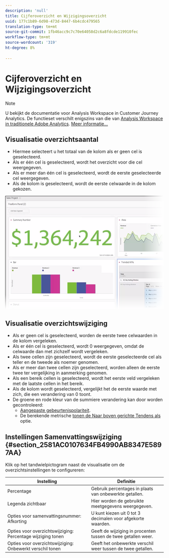 ```yaml
---
description: 'null'
title: Cijferoverzicht en Wijzigingsoverzicht
uuid: 177c1b89-6d98-473d-8447-6b4cdc479565
translation-type: tm+mt
source-git-commit: 1fb46acc9c7c70e64058d2c6a8fdcde119910fec
workflow-type: tm+mt
source-wordcount: '319'
ht-degree: 8%

---
```



# Cijferoverzicht en Wijzigingsoverzicht

>[!NOTE]
>
>U bekijkt de documentatie voor Analysis Workspace in Customer Journey Analytics. De functieset verschilt enigszins van die van [Analysis Workspace in traditionele Adobe Analytics](https://docs.adobe.com/content/help/en/analytics/analyze/analysis-workspace/home.html). [Meer informatie...](/help/getting-started/cja-aa.md)

## Visualisatie overzichtsaantal

* Hiermee selecteert u het totaal van de kolom als er geen cel is geselecteerd.
* Als er één cel is geselecteerd, wordt het overzicht voor die cel weergegeven.
* Als er meer dan één cel is geselecteerd, wordt de eerste geselecteerde cel weergegeven.
* Als de kolom is geselecteerd, wordt de eerste celwaarde in de kolom gekozen.

![](assets/summary-number.png)

## Visualisatie overzichtswijziging

* Als er geen cel is geselecteerd, worden de eerste twee celwaarden in de kolom vergeleken.
* Als er één cel is geselecteerd, wordt 0 weergegeven, omdat de celwaarde dan met zichzelf wordt vergeleken.
* Als twee cellen zijn geselecteerd, wordt de eerste geselecteerde cel als teller en de tweede als noemer genomen.
* Als er meer dan twee cellen zijn geselecteerd, worden alleen de eerste twee ter vergelijking in aanmerking genomen.
* Als een bereik cellen is geselecteerd, wordt het eerste veld vergeleken met de laatste cellen in het bereik.
* Als de kolom wordt geselecteerd, vergelijkt het de eerste waarde met zich, die een verandering van 0 toont.
* De groene en rode kleur van de summiere verandering kan door worden gecontroleerd:
   * [Aangepaste gebeurtenispolariteit](https://docs.adobe.com/content/help/en/analytics/admin/admin-tools/success-events/success-event.html).
   * De berekende metrische [tonen de Naar boven gerichte Tendens als](https://docs.adobe.com/content/help/en/analytics/components/calculated-metrics/calcmetric-workflow/cm-build-metrics.html) optie.

## Instellingen Samenvattingswijziging {#section_2581AC0107634FB4990AB8347E5897AA}

Klik op het tandwielpictogram naast de visualisatie om de overzichtsinstellingen te configureren:

| Instelling | Definitie |
|--- |--- |
| Percentage | Gebruik percentages in plaats van onbewerkte getallen. |
| Legenda zichtbaar | Hier worden de gebruikte meetgegevens weergegeven. |
| Opties voor samenvattingsnummer: Afkorting | U kunt kiezen uit 0 tot 3 decimalen voor afgekorte waarden. |
| Opties voor overzichtswijziging: Percentage wijziging tonen | Geeft de wijziging in procenten tussen de twee getallen weer. |
| Opties voor overzichtswijziging: Onbewerkt verschil tonen | Geeft het onbewerkte verschil weer tussen de twee getallen. |
